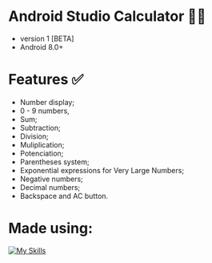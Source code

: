 # Android Studio Calculator 📱🔢
- version 1 [BETA]
- Android 8.0+

# Features ✅
- Number display;
- 0 - 9 numbers,
- Sum;
- Subtraction;
- Division;
- Muliplication;
- Potenciation;
- Parentheses system;
- Exponential expressions for Very Large Numbers;
- Negative numbers;
- Decimal numbers;
- Backspace and AC button.

# Made using:
[![My Skills](https://skillicons.dev/icons?i=androidstudio,kotlin)](https://skillicons.dev)

